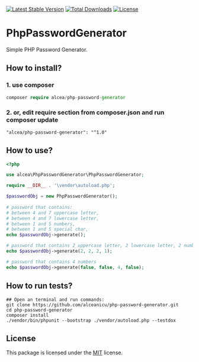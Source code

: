 [![Latest Stable Version](https://poser.pugx.org/alcea/php-password-generator/v/stable.svg)](https://packagist.org/packages/alcea/php-password-generator) [![Total Downloads](https://poser.pugx.org/alcea/php-password-generator/downloads.svg)](https://packagist.org/packages/alcea/php-password-generator) [![License](https://poser.pugx.org/alcea/php-password-generator/license.svg)](https://packagist.org/packages/alcea/php-password-generator)

# PhpPasswordGenerator
Simple PHP Password Generator.

## How to install?

### 1. use composer
```php
composer require alcea/php-password-generator
```

### 2. or, edit require section from composer.json and run composer update
```
"alcea/php-password-generator": "^1.0"
```

## How to use?

```php
<?php

use alcea\PhpPasswordGenerator\PhpPasswordGenerator;

require __DIR__ . '\vendor\autoload.php';

$passwordObj = new PhpPasswordGenerator();
    
# password that contains:
# between 4 and 7 uppercase letter,
# between 4 and 7 lowercase letter,
# between 1 and 5 numbers,
# between 1 and 5 special char,
echo $passwordObj->generate();

# password that contains 2 uppercase letter, 2 lowercase letter, 2 numbers and 1 special char in a random order
echo $passwordObj->generate(2, 2, 2, 1);

# password that contains 4 numbers
echo $passwordObj->generate(false, false, 4, false);
```

## How to run tests?
```
## Open an terminal and run commands:
git clone https://github.com/alceanicu/php-password-generator.git
cd php-password-generator
composer install
./vendor/bin/phpunit --bootstrap ./vendor/autoload.php --testdox
```

## License

This package is licensed under the [MIT](http://opensource.org/licenses/MIT) license.
